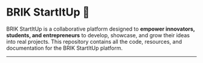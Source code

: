 # BRIK StartItUp 🚀

BRIK StartItUp is a collaborative platform designed to **empower innovators, students, and entrepreneurs** to develop, showcase, and grow their ideas into real projects. This repository contains all the code, resources, and documentation for the BRIK StartItUp platform.

---
